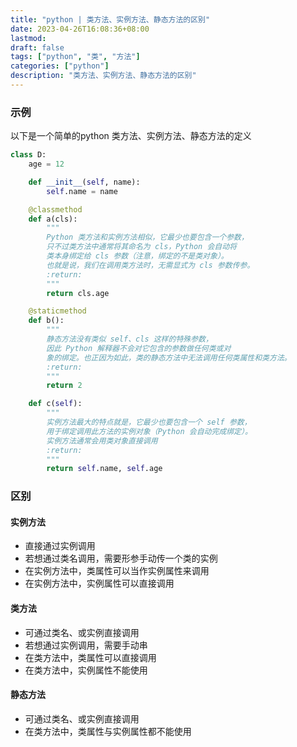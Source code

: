 ```yaml
---
title: "python | 类方法、实例方法、静态方法的区别"
date: 2023-04-26T16:08:36+08:00
lastmod:
draft: false
tags: ["python", "类", "方法"]
categories: ["python"]
description: "类方法、实例方法、静态方法的区别"
---
```


### 示例
以下是一个简单的python 类方法、实例方法、静态方法的定义
```python
class D:
    age = 12

    def __init__(self, name):
        self.name = name

    @classmethod
    def a(cls):
        """
        Python 类方法和实例方法相似，它最少也要包含一个参数，
        只不过类方法中通常将其命名为 cls，Python 会自动将
        类本身绑定给 cls 参数（注意，绑定的不是类对象）。
        也就是说，我们在调用类方法时，无需显式为 cls 参数传参。
        :return:
        """
        return cls.age

    @staticmethod
    def b():
        """
        静态方法没有类似 self、cls 这样的特殊参数，
        因此 Python 解释器不会对它包含的参数做任何类或对
        象的绑定。也正因为如此，类的静态方法中无法调用任何类属性和类方法。
        :return:
        """
        return 2

    def c(self):
        """
        实例方法最大的特点就是，它最少也要包含一个 self 参数，
        用于绑定调用此方法的实例对象（Python 会自动完成绑定）。
        实例方法通常会用类对象直接调用
        :return:
        """
        return self.name, self.age
```
### 区别
#### 实例方法
* 直接通过实例调用
* 若想通过类名调用，需要形参手动传一个类的实例
* 在实例方法中，类属性可以当作实例属性来调用
* 在实例方法中，实例属性可以直接调用

#### 类方法
* 可通过类名、或实例直接调用
* 若想通过实例调用，需要手动串
* 在类方法中，类属性可以直接调用
* 在类方法中，实例属性不能使用

#### 静态方法
* 可通过类名、或实例直接调用
* 在类方法中，类属性与实例属性都不能使用